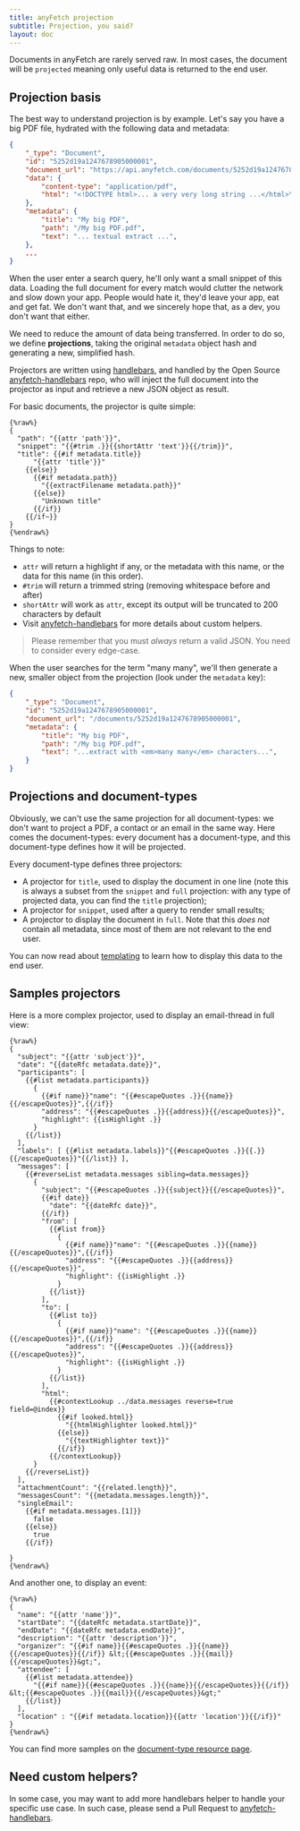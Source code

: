 ```yaml
---
title: anyFetch projection
subtitle: Projection, you said?
layout: doc
---
```


Documents in anyFetch are rarely served raw. In most cases, the document will be `projected` meaning only useful data is returned to the end user.

## Projection basis

The best way to understand projection is by example. Let's say you have a big PDF file, hydrated with the following data and metadata:

```json
{
    "_type": "Document",
    "id": "5252d19a1247678905000001",
    "document_url": "https://api.anyfetch.com/documents/5252d19a1247678905000001",
    "data": {
        "content-type": "application/pdf",
        "html": "<!DOCTYPE html>... a very very long string ...</html>\n"
    },
    "metadata": {
        "title": "My big PDF",
        "path": "/My big PDF.pdf",
        "text": "... textual extract ...",
    },
    ...
}
```

When the user enter a search query, he'll only want a small snippet of this data. Loading the full document for every match would clutter the network and slow down your app. People would hate it, they'd leave your app, eat and get fat. We don't want that, and we sincerely hope that, as a dev, you don't want that either.

We need to reduce the amount of data being transferred. In order to do so, we define **projections**, taking the original `metadata` object hash and generating a new, simplified hash.

Projectors are written using [handlebars](http://handlebarsjs.com/), and handled by the Open Source [anyfetch-handlebars](https://github.com/AnyFetch/anyfetch-handlebars) repo, who will inject the full document into the projector as input and retrieve a new JSON object as result.

For basic documents, the projector is quite simple:

```django
{%raw%}
{
  "path": "{{attr 'path'}}",
  "snippet": "{{#trim .}}{{shortAttr 'text'}}{{/trim}}",
  "title": {{#if metadata.title}}
      "{{attr 'title'}}"
    {{else}}
      {{#if metadata.path}}
        "{{extractFilename metadata.path}}"
      {{else}}
        "Unknown title"
      {{/if}}
    {{/if~}}
}
{%endraw%}
```

Things to note:

* `attr` will return a highlight if any, or the metadata with this name, or the data for this name (in this order).
* `#trim` will return a trimmed string (removing whitespace before and after)
* `shortAttr` will work as `attr`, except its output will be truncated to 200 characters by default
* Visit [anyfetch-handlebars](https://github.com/AnyFetch/anyfetch-handlebars) for more details about custom helpers.

> Please remember that you must *always* return a valid JSON. You need to consider every edge-case.

When the user searches for the term "many many", we'll then generate a new, smaller object from the projection (look under the `metadata` key):

```json
{
    "_type": "Document",
    "id": "5252d19a1247678905000001",
    "document_url": "/documents/5252d19a1247678905000001",
    "metadata": {
        "title": "My big PDF",
        "path": "/My big PDF.pdf",
        "text": "...extract with <em>many many</em> characters...",
    }
}
```

## Projections and document-types

Obviously, we can't use the same projection for all document-types: we don't want to project a PDF, a contact or an email in the same way.
Here comes the document-types: every document has a document-type, and this document-type defines how it will be projected.

Every document-type defines three projectors:

* A projector for `title`, used to display the document in one line (note this is always a subset from the `snippet` and `full` projection: with any type of projected data, you can find the `title` projection);
* A projector for `snippet`, used after a query to render small results;
* A projector to display the document in `full`. Note that this *does not* contain all metadata, since most of them are not relevant to the end user.

You can now read about [templating](/guides/concepts/templating.html) to learn how to display this data to the end user.


## Samples projectors

Here is a more complex projector, used to display an email-thread in full view:

```django
{%raw%}
{
  "subject": "{{attr 'subject'}}",
  "date": "{{dateRfc metadata.date}}",
  "participants": [
    {{#list metadata.participants}}
      {
        {{#if name}}"name": "{{#escapeQuotes .}}{{name}}{{/escapeQuotes}}",{{/if}}
        "address": "{{#escapeQuotes .}}{{address}}{{/escapeQuotes}}",
        "highlight": {{isHighlight .}}
      }
    {{/list}}
  ],
  "labels": [ {{#list metadata.labels}}"{{#escapeQuotes .}}{{.}}{{/escapeQuotes}}"{{/list}} ],
  "messages": [
    {{#reverseList metadata.messages sibling=data.messages}}
      {
        "subject": "{{#escapeQuotes .}}{{subject}}{{/escapeQuotes}}",
        {{#if date}}
          "date": "{{dateRfc date}}",
        {{/if}}
        "from": [
          {{#list from}}
            {
              {{#if name}}"name": "{{#escapeQuotes .}}{{name}}{{/escapeQuotes}}",{{/if}}
              "address": "{{#escapeQuotes .}}{{address}}{{/escapeQuotes}}",
              "highlight": {{isHighlight .}}
            }
          {{/list}}
        ],
        "to": [
          {{#list to}}
            {
              {{#if name}}"name": "{{#escapeQuotes .}}{{name}}{{/escapeQuotes}}",{{/if}}
              "address": "{{#escapeQuotes .}}{{address}}{{/escapeQuotes}}",
              "highlight": {{isHighlight .}}
            }
          {{/list}}
        ],
        "html":
          {{#contextLookup ../data.messages reverse=true field=@index}}
            {{#if looked.html}}
              "{{htmlHighlighter looked.html}}"
            {{else}}
              "{{textHighlighter text}}"
            {{/if}}
          {{/contextLookup}}
      }
    {{/reverseList}}
  ],
  "attachmentCount": "{{related.length}}",
  "messagesCount": "{{metadata.messages.length}}",
  "singleEmail":
    {{#if metadata.messages.[1]}}
      false
    {{else}}
      true
    {{/if}}

}
{%endraw%}
```

And another one, to display an event:

```django
{%raw%}
{
  "name": "{{attr 'name'}}",
  "startDate": "{{dateRfc metadata.startDate}}",
  "endDate": "{{dateRfc metadata.endDate}}",
  "description": "{{attr 'description'}}",
  "organizer": "{{#if name}}{{#escapeQuotes .}}{{name}}{{/escapeQuotes}}{{/if}} &lt;{{#escapeQuotes .}}{{mail}}{{/escapeQuotes}}&gt;",
  "attendee": [
    {{#list metadata.attendee}}
      "{{#if name}}{{#escapeQuotes .}}{{name}}{{/escapeQuotes}}{{/if}} &lt;{{#escapeQuotes .}}{{mail}}{{/escapeQuotes}}&gt;"
    {{/list}}
  ],
  "location" : "{{#if metadata.location}}{{attr 'location'}}{{/if}}"
}
{%endraw%}
```

You can find more samples on the [document-type resource page](http://developers.anyfetch.com/resources/document-type.html).

## Need custom helpers?
In some case, you may want to add more handlebars helper to handle your specific use case. In such case, please send a Pull Request to [anyfetch-handlebars](https://github.com/AnyFetch/anyfetch-handlebars). 
